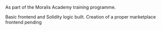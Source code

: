 As part of the Moralis Academy training programme.

Basic frontend and Solidity logic built. Creation of a proper marketplace frontend pending
